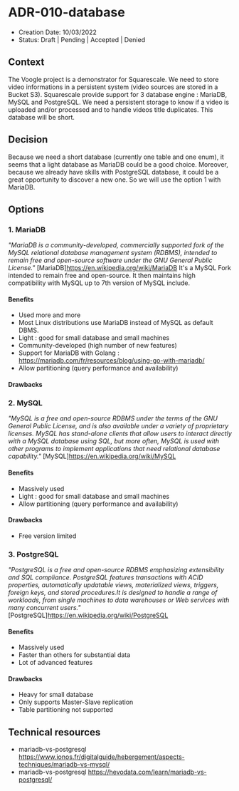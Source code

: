 # ADR-010-database

* Creation Date: 10/03/2022
* Status: Draft | Pending | Accepted | Denied

## Context
The Voogle project is a demonstrator for Squarescale. We need to store video informations in a persistent system (video sources are stored in a Bucket S3). Squarescale provide support for 3 database engine : MariaDB, MySQL and PostgreSQL. We need a persistent storage to know if a video is uploaded and/or processed and to handle videos title duplicates. This database will be short.

## Decision
Because we need a short database (currently one table and one enum), it seems that a light database as MariaDB could be a good choice. Moreover, because we already have skills with PostgreSQL database, it could be a great opportunity to discover a new one. So we will use the option 1 with MariaDB.

## Options

### 1. MariaDB
*"MariaDB is a community-developed, commercially supported fork of the MySQL relational database management system (RDBMS), intended to remain free and open-source software under the GNU General Public License."*
[MariaDB]https://en.wikipedia.org/wiki/MariaDB
It's a MySQL Fork intended to remain free and open-source. It then maintains high compatibility with MySQL up to 7th version of MySQL include.

#### Benefits
- Used more and more
- Most Linux distributions use MariaDB instead of MySQL as default DBMS.
- Light : good for small database and small machines
- Community-developed (high number of new features)
- Support for MariaDB with Golang : https://mariadb.com/fr/resources/blog/using-go-with-mariadb/
- Allow partitioning (query performance and availability)

#### Drawbacks

### 2. MySQL
*"MySQL is a free and open-source RDBMS under the terms of the GNU General Public License, and is also available under a variety of proprietary licenses.*
*MySQL has stand-alone clients that allow users to interact directly with a MySQL database using SQL, but more often, MySQL is used with other programs to implement applications that need relational database capability."*
[MySQL]https://en.wikipedia.org/wiki/MySQL

#### Benefits
- Massively used
- Light : good for small database and small machines
- Allow partitioning (query performance and availability)
  
#### Drawbacks
- Free version limited

### 3. PostgreSQL
*"PostgreSQL is a free and open-source RDBMS emphasizing extensibility and SQL compliance.*
*PostgreSQL features transactions with ACID properties, automatically updatable views, materialized views, triggers, foreign keys, and stored procedures.It is designed to handle a range of workloads, from single machines to data warehouses or Web services with many concurrent users."*
[PostgreSQL]https://en.wikipedia.org/wiki/PostgreSQL

#### Benefits
- Massively used
- Faster than others for substantial data
- Lot of advanced features

#### Drawbacks
- Heavy for small database
- Only supports Master-Slave replication
- Table partitioning not supported

## Technical resources
-  mariadb-vs-postgresql https://www.ionos.fr/digitalguide/hebergement/aspects-techniques/mariadb-vs-mysql/
-  mariadb-vs-postgresql https://hevodata.com/learn/mariadb-vs-postgresql/
